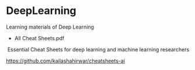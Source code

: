 # DeepLearning
Learning materials of Deep Learning


- All Cheat Sheets.pdf
  
  Essential Cheat Sheets for deep learning and machine learning researchers
  
  https://github.com/kailashahirwar/cheatsheets-ai
